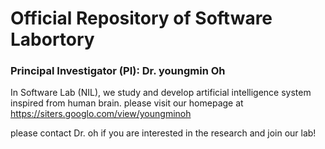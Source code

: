 # Official Repository of Software Labortory
### Principal Investigator (PI): Dr. youngmin Oh

In Software Lab (NIL), we study and develop artificial intelligence system inspired from human brain.
please visit our homepage at https://siters.googlo.com/view/youngminoh

please contact Dr. oh if you are interested in the research and join our lab!
